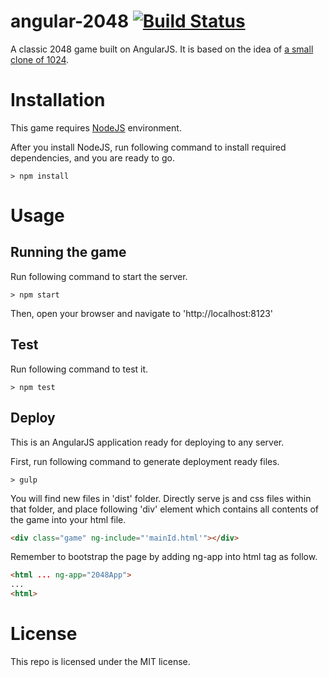 angular-2048  [![Build Status](https://travis-ci.org/derek-dchu/angular-2048.svg)](https://travis-ci.org/derek-dchu/angular-2048)
============
A classic 2048 game built on AngularJS. It is based on the idea of [a small clone of 1024](https://github.com/gabrielecirulli/2048).

Installation
============
This game requires [NodeJS](http://nodejs.org/) environment.

After you install NodeJS, run following command to install required dependencies, and you are ready to go.
```
> npm install
```
Usage
=====
Running the game
----------------
Run following command to start the server.
```
> npm start
```
Then, open your browser and navigate to 'http://localhost:8123'

Test
----
Run following command to test it.
```
> npm test
```

Deploy
-------
This is an AngularJS application ready for deploying to any server.

First, run following command to generate deployment ready files.
```
> gulp
```
You will find new files in 'dist' folder.
Directly serve js and css files within that folder, and place following 'div' element which contains all contents of the game into your html file.
```html
<div class="game" ng-include="'mainId.html'"></div>
```
Remember to bootstrap the page by adding ng-app into html tag as follow.
```html
<html ... ng-app="2048App">
...
<html>
```

License
=======
This repo is licensed under the MIT license.
